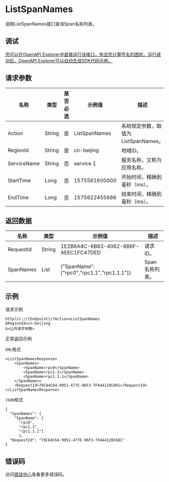 # ListSpanNames

调用ListSpanNames接口查询Span名称列表。

## 调试

[您可以在OpenAPI Explorer中直接运行该接口，免去您计算签名的困扰。运行成功后，OpenAPI Explorer可以自动生成SDK代码示例。](https://api.aliyun.com/#product=xtrace&api=ListSpanNames&type=RPC&version=2019-08-08)

## 请求参数

|名称|类型|是否必选|示例值|描述|
|--|--|----|---|--|
|Action|String|是|ListSpanNames|系统规定参数，取值为ListSpanNames。 |
|RegionId|String|是|cn-beijing|地域ID。 |
|ServiceName|String|否|service 1|服务名称，又称为应用名称。 |
|StartTime|Long|否|1575561600000|开始时间，精确到毫秒（ms）。 |
|EndTime|Long|否|1575622455686|结束时间，精确到毫秒（ms）。 |

## 返回数据

|名称|类型|示例值|描述|
|--|--|---|--|
|RequestId|String|1E2B6A4C-6B83-4062-8B6F-AEEC1FC47DED|请求ID。 |
|SpanNames|List|\{"SpanName":\["rpc0","rpc1.1","rpc1.1.1"\]\}|Span名称列表。 |

## 示例

请求示例

```
http(s)://[Endpoint]/?Action=ListSpanNames
&RegionId=cn-beijing
&<公共请求参数>
```

正常返回示例

`XML`格式

```
<ListSpanNamesResponse> 
    <SpanNames> 
        <SpanName>rpc0</SpanName>  
        <SpanName>rpc1.1</SpanName>  
        <SpanName>rpc1.1.1</SpanName> 
    </SpanNames>  
    <RequestId>79C84C64-9951-477E-96F3-7FA44128C601</RequestId> 
</ListSpanNamesResponse>
```

`JSON`格式

```
{
  "SpanNames": {
    "SpanName": [
      "rpc0",
      "rpc1.1",
      "rpc1.1.1"]
      },
  "RequestId": "79C84C64-9951-477E-96F3-7FA44128C601"
}
```

## 错误码

访问[错误中心](https://error-center.aliyun.com/status/product/xtrace)查看更多错误码。

